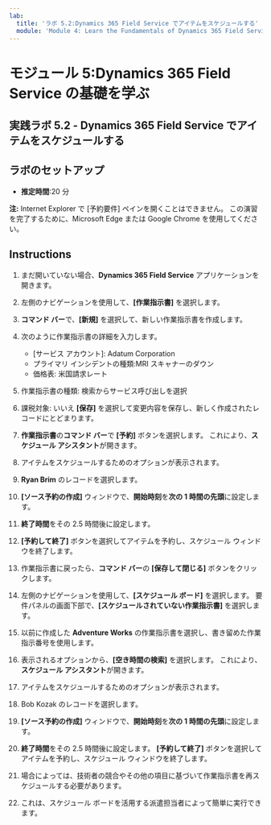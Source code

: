 ```yaml
---
lab:
  title: 'ラボ 5.2:Dynamics 365 Field Service でアイテムをスケジュールする'
  module: 'Module 4: Learn the Fundamentals of Dynamics 365 Field Service'
---
```


<a name="module-4-learn-the-fundamentals-of-dynamics-365-field-service"></a>モジュール 5:Dynamics 365 Field Service の基礎を学ぶ
========================

## <a name="practice-lab-42---schedule-items-in-dynamics-365-field-service"></a>実践ラボ 5.2 - Dynamics 365 Field Service でアイテムをスケジュールする

## <a name="lab-setup"></a>ラボのセットアップ

  - **推定時間**:20 分

  **注:** Internet Explorer で [予約要件] ペインを開くことはできません。 この演習を完了するために、Microsoft Edge または Google Chrome を使用してください。
  
## <a name="instructions"></a>Instructions

1.  まだ開いていない場合、**Dynamics 365 Field Service** アプリケーションを開きます。  

2.  左側のナビゲーションを使用して、**[作業指示書]** を選択します。

3.  **コマンド バー**で、**[新規]** を選択して、新しい作業指示書を作成します。

4.  次のように作業指示書の詳細を入力します。
    - [サービス アカウント]: Adatum Corporation
    - プライマリ インシデントの種類:MRI スキャナーのダウン
    - 価格表: 米国請求レート
    
5.  作業指示書の種類: 検索からサービス呼び出しを選択

6.  課税対象: いいえ  **[保存]** を選択して変更内容を保存し、新しく作成されたレコードにとどまります。  

7.  **作業指示書**の**コマンド バー**で **[予約]** ボタンを選択します。  これにより、**スケジュール アシスタント**が開きます。

8.  アイテムをスケジュールするためのオプションが表示されます。

9.  **Ryan Brim** のレコードを選択します。  

10. **[ソース予約の作成]** ウィンドウで、**開始時刻**を**次の 1 時間の先頭**に設定します。  

11. **終了時間**をその 2.5 時間後に設定します。  

12. **[予約して終了]** ボタンを選択してアイテムを予約し、スケジュール ウィンドウを終了します。

13. 作業指示書に戻ったら、**コマンド バー**の **[保存して閉じる]** ボタンをクリックします。

14. 左側のナビゲーションを使用して、**[スケジュール ボード]** を選択します。 要件パネルの画面下部で、**[スケジュールされていない作業指示書]** を選択します。  

15. 以前に作成した **Adventure Works** の作業指示書を選択し、書き留めた作業指示番号を使用します。  

16. 表示されるオプションから、**[空き時間の検索]** を選択します。  これにより、**スケジュール アシスタント**が開きます。

17. アイテムをスケジュールするためのオプションが表示されます。

18. Bob Kozak のレコードを選択します。
  
19. **[ソース予約の作成]** ウィンドウで、**開始時刻**を**次の 1 時間の先頭**に設定します。 

20. **終了時間**をその 2.5 時間後に設定します。  **[予約して終了]** ボタンを選択してアイテムを予約し、スケジュール ウィンドウを終了します。  

21. 場合によっては、技術者の競合やその他の項目に基づいて作業指示書を再スケジュールする必要があります。  

22. これは、スケジュール ボードを活用する派遣担当者によって簡単に実行できます。


